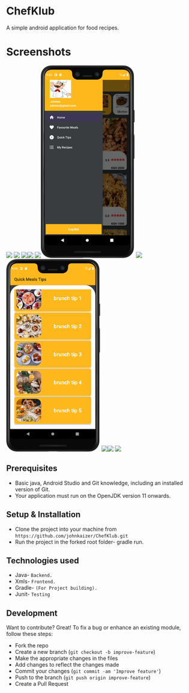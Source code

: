 # ChefKlub
A simple android application for food recipes.
# Screenshots
<img src="Images/Welcome.png" width="250" > <img src="Images/signin.png" width="250" >
<img src="Images/register.png" width="250" ><img src="Images/home.png" width="250" >
<img src="Images/homescreen.png" width="250" ><img src="Images/navdrawer.png" width="250" >
<img src="Images/Mealtips.png" width="250" ><img src="Images/quck2.png" width="250" >
<img src="Images/quick.png" width="250" ><img src="Images/favourite1.png" width="250" >
<img src="Images/fav2.png" width="250" >






## Prerequisites
- Basic java, Android Studio and Git knowledge, including an installed version of Git.
- Your application must run on the OpenJDK version 11 onwards.

## Setup & Installation
* Clone the project into your machine from `https://github.com/johnkaizer/ChefKlub.git`
* Run the project in the forked root folder- gradle run.

## Technologies used
* Java- `Backend.`
* Xmls- `Frontend.`
* Gradle- `(For Project building).`
* Junit- `Testing`

## Development
Want to contribute? Great!
To fix a bug or enhance an existing module, follow these steps:

- Fork the repo
- Create a new branch (`git checkout -b improve-feature`)
- Make the appropriate changes in the files
- Add changes to reflect the changes made
- Commit your changes (`git commit -am 'Improve feature'`)
- Push to the branch (`git push origin improve-feature`)
- Create a Pull Request
